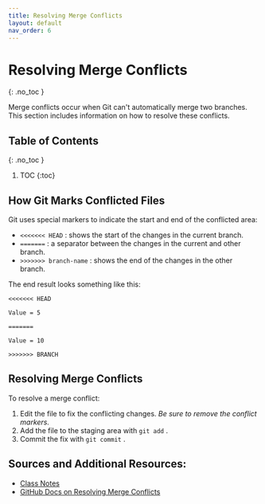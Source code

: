 ```yaml
---
title: Resolving Merge Conflicts
layout: default
nav_order: 6
---
```



<!-- prettier-ignore-start -->
# Resolving Merge Conflicts
{: .no_toc }

Merge conflicts occur when Git can't automatically merge two branches. This section includes information on how to resolve these conflicts.

## Table of Contents
{: .no_toc }

1. TOC
{:toc}

<!-- prettier-ignore-end -->

## How Git Marks Conflicted Files

Git uses special markers to indicate the start and end of the conflicted area:

- ```<<<<<<< HEAD``` : shows the start of the changes in the current branch.
- ```=======``` : a separator between the changes in the current and other branch.
- ```>>>>>>> branch-name``` : shows the end of the changes in the other branch.

The end result looks something like this:

```
<<<<<<< HEAD

Value = 5

=======

Value = 10

>>>>>>> BRANCH
```


## Resolving Merge Conflicts
To resolve a merge conflict:

1. Edit the file to fix the conflicting changes. *Be sure to remove the conflict markers.*
2. Add the file to the staging area with ```git add``` .
3. Commit the fix with ```git commit``` .

## Sources and Additional Resources:
- [Class Notes](https://stungeye.github.io/Software-Development-And-Documentation-1/02-git-version-control-next-steps/index.html#24)
- [GitHub Docs on Resolving Merge Conflicts](https://docs.github.com/en/pull-requests/collaborating-with-pull-requests/addressing-merge-conflicts/resolving-a-merge-conflict-using-the-command-line)